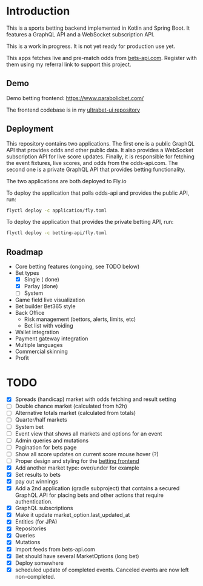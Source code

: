 # Introduction

This is a sports betting backend implemented in Kotlin and Spring Boot. It features a GraphQL API and a WebSocket subscription API.

This is a work in progress. It is not yet ready for production use yet.

This apps fetches live and pre-match odds from [bets-api.com](https://the-odds-api.com/?ref=ultrabet). 
Register with them using my referral link to support this project.

## Demo

Demo betting frontend: https://www.parabolicbet.com/

The frontend codebase is in my [ultrabet-ui repository](https://github.com/anssip/ultrabet-ui)

## Deployment

This repository contains two applications. The first one is a public GraphQL API that provides odds and other public data.
It also provides a WebSocket subscription API for live score updates. Finally, it is responsible for fetching the event 
fixtures, live scores, and odds from the odds-api.com. The second one is a private GraphQL API that provides betting 
functionality.

The two applications are both deployed to Fly.io

To deploy the application that polls odds-api and provides the public API, run:

```bash
flyctl deploy -c application/fly.toml
```

To deploy the application that provides the private betting API, run:

```bash
flyctl deploy -c betting-api/fly.toml
```

## Roadmap

- Core betting features (ongoing, see TODO below)
- Bet types
  - [x] Single ( done)
  - [x] Parlay (done)
  - [ ] System
- Game field live visualization
- Bet builder Bet365 style
- Back Office
  - Risk management (bettors, alerts, limits, etc)
  - Bet list with voiding
- Wallet integration
- Payment gateway integration
- Multiple languages
- Commercial skinning
- Profit

# TODO

- [x] Spreads (handicap) market with odds fetching and result setting
- [ ] Double chance market (calculated from h2h)
- [ ] Alternative totals market (calculated from totals)
- [ ] Quarter/half markets
- [ ] System bet
- [ ] Event view that shows all markets and options for an event
- [ ] Admin queries and mutations
- [ ] Pagination for bets page
- [ ] Show all score updates on current score mouse hover (?)
- [ ] Proper design and styling for the [betting frontend](https://www.parabolicbet.com/)
- [x] Add another market type: over/under for example
- [x] Set results to bets
- [x] pay out winnings 
- [x] Add a 2nd application (gradle subproject) that contains a secured GraphQL API for placing bets and other actions that require authentication.
- [x] GraphQL subscriptions
- [x] Make it update market_option.last_updated_at
- [x] Entities (for JPA)
- [x] Repositories
- [x] Queries
- [x] Mutations
- [x] Import feeds from bets-api.com
- [x] Bet should have several MarketOptions (long bet)
- [x] Deploy somewhere
- [x] scheduled update of completed events. Canceled events are now left non-completed.
